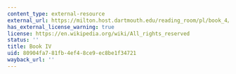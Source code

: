 ```yaml
---
content_type: external-resource
external_url: https://milton.host.dartmouth.edu/reading_room/pl/book_4/text.shtml
has_external_license_warning: true
license: https://en.wikipedia.org/wiki/All_rights_reserved
status: ''
title: Book IV
uid: 80904fa7-81fb-4ef4-8ce9-ec8be1f34721
wayback_url: ''
---
```

